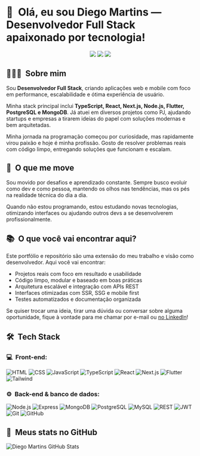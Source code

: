 <h1>👋 &nbsp;Olá, eu sou Diego Martins — Desenvolvedor Full Stack apaixonado por tecnologia!</h1>

<p align="center">
  <a href="https://www.linkedin.com/in/diego-martins7/"><img src="https://img.shields.io/badge/-Meu%20LinkedIn-0077B5?style=flat-square&logo=linkedin&logoColor=white"/></a>
<!--  <a href="https://instagram.com/seu-instagram"><img src="https://img.shields.io/badge/-Instagram%20Profissional-E4405F?style=flat-square&logo=Instagram&logoColor=white"/></a> -->
  <a href="mailto:joaodiegom21@gmail.com"><img src="https://img.shields.io/badge/-joaodiegom21@gmail.com-D14836?style=flat-square&logo=Gmail&logoColor=white"/></a>
  <a href="https://diego-martins.vercel.app"><img src="https://img.shields.io/badge/-Meu%20Portfólio-000000?style=flat-square&logo=vercel&logoColor=white"/></a>
</p>

<h2> 👨🏻‍💻 &nbsp;Sobre mim</h2>

Sou **Desenvolvedor Full Stack**, criando aplicações web e mobile com foco em performance, escalabilidade e ótima experiência de usuário.

Minha stack principal inclui **TypeScript, React, Next.js, Node.js, Flutter, PostgreSQL e MongoDB**. Já atuei em diversos projetos como PJ, ajudando startups e empresas a tirarem ideias do papel com soluções modernas e bem arquitetadas.

Minha jornada na programação começou por curiosidade, mas rapidamente virou paixão e hoje é minha profissão. Gosto de resolver problemas reais com código limpo, entregando soluções que funcionam e escalam.

<h2> 🎯 &nbsp;O que me move</h2>

Sou movido por desafios e aprendizado constante. Sempre busco evoluir como dev e como pessoa, mantendo os olhos nas tendências, mas os pés na realidade técnica do dia a dia.

Quando não estou programando, estou estudando novas tecnologias, otimizando interfaces ou ajudando outros devs a se desenvolverem profissionalmente.

<h2>📚 &nbsp;O que você vai encontrar aqui?</h2>

Este portfólio e repositório são uma extensão do meu trabalho e visão como desenvolvedor. Aqui você vai encontrar:

- Projetos reais com foco em resultado e usabilidade  
- Código limpo, modular e baseado em boas práticas  
- Arquitetura escalável e integração com APIs REST  
- Interfaces otimizadas com SSR, SSG e mobile first  
- Testes automatizados e documentação organizada  

Se quiser trocar uma ideia, tirar uma dúvida ou conversar sobre alguma oportunidade, fique à vontade para me chamar por e-mail ou <a href="https://www.linkedin.com/in/diego-martins7/">no LinkedIn</a>!

<h2> 🛠 &nbsp;Tech Stack</h2>

<h3>💻 &nbsp;Front-end:</h3>

![HTML](https://img.shields.io/badge/-HTML-333333?style=flat&logo=HTML5)
![CSS](https://img.shields.io/badge/-CSS-333333?style=flat&logo=CSS3&logoColor=1572B6)
![JavaScript](https://img.shields.io/badge/-JavaScript-333333?style=flat&logo=javascript)
![TypeScript](https://img.shields.io/badge/-TypeScript-333333?style=flat&logo=typescript&logoColor=2D79C7)
![React](https://img.shields.io/badge/-React-333333?style=flat&logo=react)
![Next.js](https://img.shields.io/badge/-Next.js-333333?style=flat&logo=next.js)
![Flutter](https://img.shields.io/badge/-Flutter-333333?style=flat&logo=flutter)
![Tailwind](https://img.shields.io/badge/-Tailwind-333333?style=flat&logo=tailwind-css)

<h3>⚙️ &nbsp;Back-end & banco de dados:</h3>

![Node.js](https://img.shields.io/badge/-Node.js-333333?style=flat&logo=node.js)
![Express](https://img.shields.io/badge/-Express-333333?style=flat&logo=express)
![MongoDB](https://img.shields.io/badge/-MongoDB-333333?style=flat&logo=mongodb)
![PostgreSQL](https://img.shields.io/badge/-PostgreSQL-333333?style=flat&logo=postgresql)
![MySQL](https://img.shields.io/badge/-MySQL-333333?style=flat&logo=mysql)
![REST](https://img.shields.io/badge/-REST%20API-333333?style=flat&logo=api)
![JWT](https://img.shields.io/badge/-JWT-333333?style=flat&logo=json-web-tokens)
![Git](https://img.shields.io/badge/-Git-333333?style=flat&logo=git)
![GitHub](https://img.shields.io/badge/-GitHub-333333?style=flat&logo=github)

<h2>🚀 &nbsp;Meus stats no GitHub</h2>

![Diego Martins GitHub Stats](https://github-readme-stats.vercel.app/api?username=DGTJS&show_icons=true&theme=radical)
